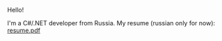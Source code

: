Hello!

I'm a C#/.NET developer from Russia. My resume (russian only for now): [resume.pdf](https://github.com/Evengard/Evengard/files/11774584/default.pdf)
